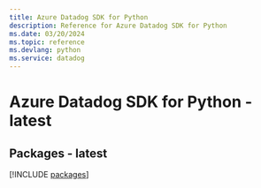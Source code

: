 ```yaml
---
title: Azure Datadog SDK for Python
description: Reference for Azure Datadog SDK for Python
ms.date: 03/20/2024
ms.topic: reference
ms.devlang: python
ms.service: datadog
---
```

# Azure Datadog SDK for Python - latest
## Packages - latest
[!INCLUDE [packages](datadog-index.md)]